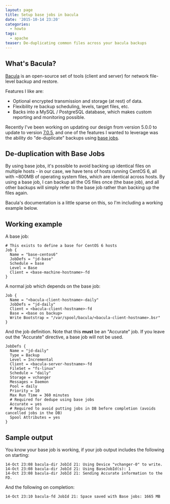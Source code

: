 ```yaml
---
layout: page
title: Setup base jobs in bacula
date: '2015-10-14 23:20'
categories:
  - howto
tags:
  - apache
teaser: De-duplicating common files across your bacula backups
---
```


## What's Bacula?

[Bacula](http://www.bacula.org) is an open-source set of tools (client and server) for network file-level backup and restore.

Features I like are:

* Optional encrypted transmission and storage (at rest) of data.
* Flexibility re backup scheduling, levels, target files, etc.
* Backs into a MySQL / PostgreSQL database, which makes custom reporting and monitoring possible.

Recently I've been working on updating our design from version 5.0.0 to update to version [7.0.5](http://blog.bacula.org/release-7-0-5/), and one of the features I wanted to leverage was the ability do "de-duplicate" backups using [base jobs](http://www.bacula.org/7.0.x-manuals/en/main/File_Deduplication_using_Ba.html).

## De-duplication with Base Jobs

By using base jobs, it's possible to avoid backing up identical files on multiple hosts - in our case, we have tens of hosts running CentOS 6, all with ~800MB of operating system files, which are identical across hosts. By using a base job, I can backup all the OS files once (the base job), and all other backups will simply refer to the base job rather than backing up the files again.

Bacula's documentation is a little sparse on this, so I'm including a working example below.

## Working example

A base job:

    # This exists to define a base for CentOS 6 hosts
    Job {
      Name = "base-centos6"
      JobDefs = "jd-base"
      Schedule = base
      Level = Base
      Client = <base-machine-hostname>-fd
    }

A normal job which depends on the base job:

    Job {
      Name = "<bacula-client-hostname>-daily"
      JobDefs = "jd-daily"
      Client = <bacula-client-hostname>-fd
      Base = <base os backup>
      Write Bootstrap = "/var/spool/bacula/<bacula-client-hostname>.bsr"
    }


And the job definition. Note that this **must** be an "Accurate" job. If you leave out the "Accurate" directive, a base job will not be used.

    JobDefs {
      Name = "jd-daily"
      Type = Backup
      Level = Incremental
      Client = <bacula-server-hostname>-fd
      FileSet = "fs-linux"
      Schedule = "daily"
      Storage = vchanger
      Messages = Daemon
      Pool = daily
      Priority = 10
      Max Run Time = 360 minutes
      # Required for dedupe using base jobs
      Accurate = yes
      # Required to avoid putting jobs in DB before completion (avoids cancelled jobs in the DB)
      Spool Attributes = yes
    }

## Sample output

You know your base job is working, if your job output includes the following on starting:

    14-Oct 23:08 bacula-dir JobId 21: Using Device "vchanger-0" to write.
    14-Oct 23:08 bacula-dir JobId 21: Using BaseJobId(s): 1
    14-Oct 23:08 bacula-dir JobId 21: Sending Accurate information to the FD.

And the following on completion:

    14-Oct 23:10 bacula-fd JobId 21: Space saved with Base jobs: 1665 MB

